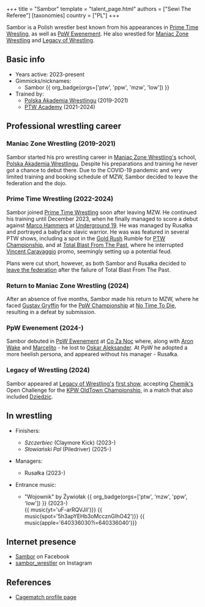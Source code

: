 +++
title = "Sambor"
template = "talent_page.html"
authors = ["Sewi The Referee"]
[taxonomies]
country = ["PL"]
+++

Sambor is a Polish wrestler best known from his appearances in [Prime Time Wresling](@/o/ptw.md), as well as [PpW Ewenement](@/o/ppw.md). He also wrestled for [Maniac Zone Wrestling](@/o/mzw.md) and [Legacy of Wrestling](@/o/low.md).

## Basic info

* Years active: 2023-present
* Gimmicks/nicknames:
  - Sambor {{ org_badge(orgs=['ptw', 'ppw', 'mzw', 'low']) }}
* Trained by:
  - [Polska Akademia Wrestlingu](@/o/paw.md) (2019-2021)
  - [PTW Academy](@/o/ptw-academy.md) (2021-2024)

## Professional wrestling career 

### Maniac Zone Wrestling (2019-2021)

Sambor started his pro wrestling career in [Maniac Zone Wrestling's](@/o/mzw.md) school, [Polska Akademia Wrestlingu](@/o/paw.md). Despite his preparations and training he never got a chance to debut there. Due to the COVID-19 pandemic and very limited training and booking schedule of MZW, Sambor decided to leave the federation and the dojo.


### Prime Time Wrestling (2022-2024)

Sambor joined [Prime Time Wrestling](@/o/ptw.md) soon after leaving MZW. He continued his training until December 2023, when he finally managed to score a debut against [Marco Hammers](@/w/marco-hammers.md) at [Underground 19](@/e/ptw/2023-12-09-ptw-underground-19.md). He was managed by Rusałka and portrayed a babyface slavic warrior. He was was featured in several PTW shows, including a spot in the [Gold Rush](@/e/ptw/2024-02-03-ptw-5-gold-rush.md) Rumble for [PTW Championship](@/c/ptw-championship.md), and at [Total Blast From The Past](@/e/ptw/2024-05-11-ptw-6.md), where he interrupted [Vincent Caravaggio](@/w/vincent-caravaggio.md) promo, seemingly setting up a potential feud.

Plans were cut short, however, as both Sambor and Rusałka decided to [leave the federation](@/a/ptw-exits.md) after the failure of Total Blast From The Past.

### Return to Maniac Zone Wrestling (2024)

After an absence of five months, Sambor made his return to MZW, where he faced [Gustav Gryffin](@/w/gustav-gryffin.md) for the [PpW Championship](@/c/ppw-championship.md) at [No Time To Die](@/e/mzw/2024-10-12-mzw-no-time-to-die.md), resulting in a defeat by submission.

### PpW Ewenement (2024-)

Sambor debuted in [PpW Ewenement](@/o/ppw.md) at [Co Za Noc](@/e/ppw/2024-10-26-ppw-co-za-noc.md) where, along with [Aron Wake](@/w/aron-wake.md) and [Marcelito](@/w/marcelito.md) - he lost to [Oskar Aleksander](@/w/oskar-aleksander.md). At PpW he adopted a more heelish persona, and appeared without his manager - Rusałka.

### Legacy of Wrestling (2024)

Sambor appeared at [Legacy of Wrestling's](@/o/low.md) [first show](@/e/low/2024-12-01-low-1.md), accepting [Chemik's](@/w/chemik.md) Open Challenge for the [KPW OldTown Championship](@/c/kpw-old-town-championship.md), in a match that also included [Dziedzic](@/w/dziedzic.md).

## In wrestling

* Finishers:
  - _Szczerbiec_ (Claymore Kick) (2023-)
  - _Słowiański Pal_ (Piledriver) (2025-)

* Managers:
  - Rusałka (2023-)

* Entrance music:
  - "Wojownik" by Żywiołak
   {{ org_badge(orgs=['ptw', 'mzw', 'ppw', 'low']) }} (2023-) <br>
   {{ music(yt='uF-arRQVJiI')}}
   {{ music(spot='5h3apYEHb3oMccznGIhO42')}}
   {{ music(apple='640336030?i=640336040')}}

## Internet presence

* [Sambor](https://www.facebook.com/profile.php?id=61554496142568) on Facebook
* [sambor_wrestler](https://www.instagram.com/sambor_wrestler) on Instagram

## References

* [Cagematch profile page](https://www.cagematch.net/?id=2&nr=29622)
